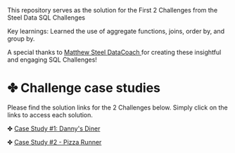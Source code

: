 This repository serves as the solution for the First 2 Challenges from the Steel Data SQL Challenges

Key learnings: Learned the use of aggregate functions, joins, order by, and group by.

A special thanks to [Matthew Steel
](https://www.linkedin.com/in/matthew-steel-4a7a8915b/) [DataCoach
](https://www.linkedin.com/company/steel-data-uk/) for creating these insightful and engaging SQL Challenges! 

# ✤ Challenge case studies
Please find the solution links for the 2 Challenges below. Simply click on the links to access each solution.

✤ [Case Study #1: Danny's Diner](https://github.com/kartikeychauhan12/8-Week-SQL-Challenge/tree/main/Case%20Study%20%231%20-%20Danny's%20Diner)

✤ [Case Study #2 - Pizza Runner](https://github.com/kartikeychauhan12/8-Week-SQL-Challenge/tree/main/Case%20Study%20%232%20-%20Pizza%20Runner)
